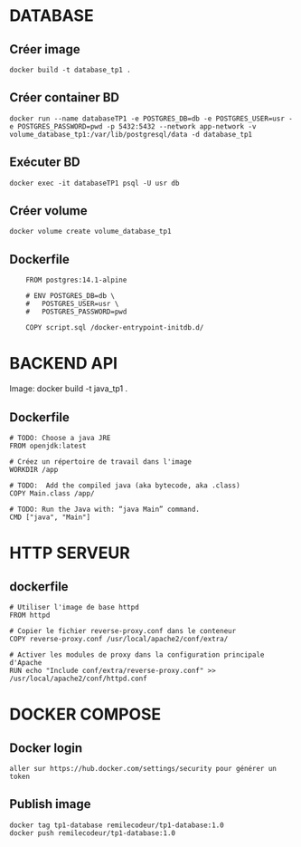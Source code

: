 # DATABASE

## Créer image  
	docker build -t database_tp1 .

## Créer container BD  
	docker run --name databaseTP1 -e POSTGRES_DB=db -e POSTGRES_USER=usr -e POSTGRES_PASSWORD=pwd -p 5432:5432 --network app-network -v volume_database_tp1:/var/lib/postgresql/data -d database_tp1

## Exécuter BD
	docker exec -it databaseTP1 psql -U usr db

## Créer volume
	docker volume create volume_database_tp1

## Dockerfile
```
	FROM postgres:14.1-alpine

	# ENV POSTGRES_DB=db \
	#   POSTGRES_USER=usr \
	#   POSTGRES_PASSWORD=pwd

	COPY script.sql /docker-entrypoint-initdb.d/
```

# BACKEND API

Image: docker build -t java_tp1 .

## Dockerfile  
```
# TODO: Choose a java JRE
FROM openjdk:latest

# Créez un répertoire de travail dans l'image
WORKDIR /app

# TODO:  Add the compiled java (aka bytecode, aka .class)
COPY Main.class /app/

# TODO: Run the Java with: “java Main” command.
CMD ["java", "Main"]
```
# HTTP SERVEUR
## dockerfile  
```
# Utiliser l'image de base httpd
FROM httpd

# Copier le fichier reverse-proxy.conf dans le conteneur
COPY reverse-proxy.conf /usr/local/apache2/conf/extra/

# Activer les modules de proxy dans la configuration principale d'Apache
RUN echo "Include conf/extra/reverse-proxy.conf" >> /usr/local/apache2/conf/httpd.conf
```

# DOCKER COMPOSE  
## Docker login  
	aller sur https://hub.docker.com/settings/security pour générer un token  

## Publish image  
	docker tag tp1-database remilecodeur/tp1-database:1.0  
	docker push remilecodeur/tp1-database:1.0  

